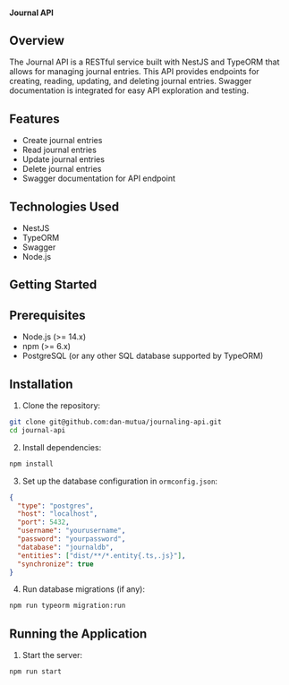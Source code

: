 #### Journal API


## Overview

The Journal API is a RESTful service built with NestJS and TypeORM that allows for managing journal entries. This API provides endpoints for creating, reading, updating, and deleting journal entries. Swagger documentation is integrated for easy API exploration and testing.

## Features

- Create journal entries
- Read journal entries
- Update journal entries
- Delete journal entries
- Swagger documentation for API endpoint


## Technologies Used

- NestJS
- TypeORM
- Swagger
- Node.js


## Getting Started

## Prerequisites

- Node.js (>= 14.x)
- npm (>= 6.x)
- PostgreSQL (or any other SQL database supported by TypeORM)


## Installation

1. Clone the repository:

```bash
git clone git@github.com:dan-mutua/journaling-api.git
cd journal-api
```

2. Install dependencies:

```bash
npm install
```

3. Set up the database configuration in `ormconfig.json`:

```json
{
  "type": "postgres",
  "host": "localhost",
  "port": 5432,
  "username": "yourusername",
  "password": "yourpassword",
  "database": "journaldb",
  "entities": ["dist/**/*.entity{.ts,.js}"],
  "synchronize": true
}
```

4. Run database migrations (if any):

```bash
npm run typeorm migration:run
```

## Running the Application

1. Start the server:

```bash
npm run start
```






